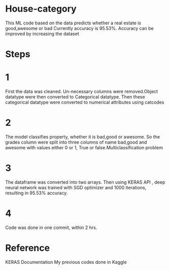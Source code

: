 # House-category
This ML code based on the data predicts whether a real estate is good,awesome or bad
Currently accuracy is 95.53%. Accuracy can be improved by increasing the dataset

# Steps
# 1
First the data was cleaned. Un-necessary columns were removed.Object datatype were then converted to Categorical datatype. Then these categorical datatype were converted to numerical attributes using catcodes
# 2
The model classifies property, whether it is bad,good or awesome. So the grades column were split into three columns of name bad,good and awesome with values either 0 or 1, True or false.Multiclassification problem
# 3
The dataframe was converted into two arrays. Then using KERAS API , deep neural network was trained with SGD optimizer and 1000 iterations, resulting in 95.53% accuracy.
# 4
Code was done in one commit, within 2 hrs.

# Reference
KERAS Documentation
My previous codes done in Kaggle
